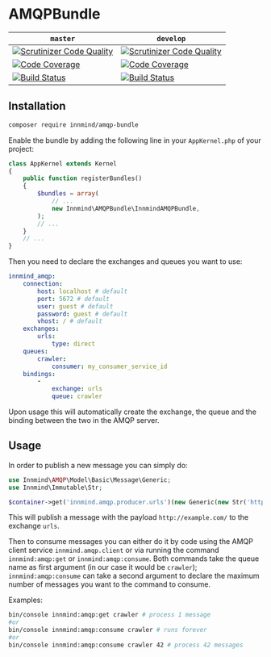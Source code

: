 # AMQPBundle

| `master` | `develop` |
|----------|-----------|
| [![Scrutinizer Code Quality](https://scrutinizer-ci.com/g/Innmind/AMQPBundle/badges/quality-score.png?b=master)](https://scrutinizer-ci.com/g/Innmind/AMQPBundle/?branch=master) | [![Scrutinizer Code Quality](https://scrutinizer-ci.com/g/Innmind/AMQPBundle/badges/quality-score.png?b=develop)](https://scrutinizer-ci.com/g/Innmind/AMQPBundle/?branch=develop) |
| [![Code Coverage](https://scrutinizer-ci.com/g/Innmind/AMQPBundle/badges/coverage.png?b=master)](https://scrutinizer-ci.com/g/Innmind/AMQPBundle/?branch=master) | [![Code Coverage](https://scrutinizer-ci.com/g/Innmind/AMQPBundle/badges/coverage.png?b=develop)](https://scrutinizer-ci.com/g/Innmind/AMQPBundle/?branch=develop) |
| [![Build Status](https://scrutinizer-ci.com/g/Innmind/AMQPBundle/badges/build.png?b=master)](https://scrutinizer-ci.com/g/Innmind/AMQPBundle/build-status/master) | [![Build Status](https://scrutinizer-ci.com/g/Innmind/AMQPBundle/badges/build.png?b=develop)](https://scrutinizer-ci.com/g/Innmind/AMQPBundle/build-status/develop) |

## Installation

```sh
composer require innmind/amqp-bundle
```

Enable the bundle by adding the following line in your `AppKernel.php` of your project:

```php
class AppKernel extends Kernel
{
    public function registerBundles()
    {
        $bundles = array(
            // ...
            new Innmind\AMQPBundle\InnmindAMQPBundle,
        );
        // ...
    }
    // ...
}
```

Then you need to declare the exchanges and queues you want to use:

```yml
innmind_amqp:
    connection:
        host: localhost # default
        port: 5672 # default
        user: guest # default
        password: guest # default
        vhost: / # default
    exchanges:
        urls:
            type: direct
    queues:
        crawler:
            consumer: my_consumer_service_id
    bindings:
        -
            exchange: urls
            queue: crawler
```

Upon usage this will automatically create the exchange, the queue and the binding between the two in the AMQP server.

## Usage

In order to publish a new message you can simply do:

```php
use Innmind\AMQP\Model\Basic\Message\Generic;
use Innmind\Immutable\Str;

$container->get('innmind.amqp.producer.urls')(new Generic(new Str('http://example.com/')));
```

This will publish a message with the payload `http://example.com/` to the exchange `urls`.

Then to consume messages you can either do it by code using the AMQP client service `innmind.amqp.client` or via running the command `innmind:amqp:get` or `innmind:amqp:consume`. Both commands take the queue name as first argument (in our case it would be `crawler`); `innmind:amqp:consume` can take a second argument to declare the maximum number of messages you want to the command to consume.

Examples:
```sh
bin/console innmind:amqp:get crawler # process 1 message
#or
bin/console innmind:amqp:consume crawler # runs forever
#or
bin/console innmind:amqp:consume crawler 42 # process 42 messages
```
